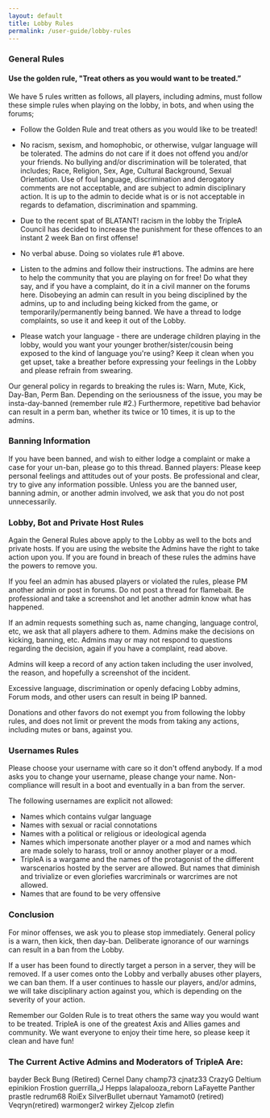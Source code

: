 ```yaml
---
layout: default
title: Lobby Rules
permalink: /user-guide/lobby-rules
---
```



### General Rules

#### Use the golden rule, "Treat others as you would want to be treated.”

We have 5 rules written as follows, all players, including admins, must follow these simple 
rules when playing on  the lobby, in bots, and when using the forums;

* Follow the Golden Rule and treat others as you would like to be treated!

* No racism, sexism, and homophobic, or otherwise, vulgar language will be tolerated. 
The admins do not care if it does not offend you and/or your friends. No bullying and/or 
discrimination will be tolerated, that includes; Race, Religion, Sex, Age, Cultural Background, 
Sexual Orientation. Use of foul language, discrimination and derogatory comments are not acceptable, 
and are subject to admin disciplinary action. It is up to the admin to decide what is or is not 
acceptable in regards to defamation, discrimination and spamming.

* Due to the recent spat of BLATANT! racism in the lobby the TripleA Council has decided to increase 
the punishment for these offences to an instant 2 week Ban on first offense!

* No verbal abuse. Doing so violates rule #1 above.

* Listen to the admins and follow their instructions. The admins are here to help the community 
that you are playing on for free! Do what they say, and if you have a complaint, do it in a civil 
manner on the forums here. Disobeying an admin can result in you being disciplined by the admins, 
up to and including being kicked from the game, or temporarily/permanently being banned. We have a 
thread to lodge complaints, so use it and keep it out of the Lobby.

* Please watch your language - there are underage children playing in the lobby, would you want 
your younger brother/sister/cousin being exposed to the kind of language you're using? Keep it 
clean when you get upset, take a breather before expressing your feelings in the Lobby and please 
refrain from swearing.

Our general policy in regards to breaking the rules is: Warn, Mute, Kick, Day-Ban, Perm Ban. 
Depending on the seriousness of the issue, you may be insta-day-banned (remember rule #2.) 
Furthermore, repetitive bad behavior can result in a perm ban, whether its twice or 10 times, 
it is up to the admins.


### Banning Information

If you have been banned, and wish to either lodge a complaint or make a case for your un-ban, 
please go to this thread. Banned players: Please keep personal feelings and attitudes out of your 
posts. Be professional and clear, try to give any information possible. Unless you are the banned 
user, banning admin, or another admin involved, we ask that you do not post unnecessarily.

### Lobby, Bot and Private Host Rules

Again the General Rules above apply to the Lobby as well to the bots and private hosts.
If you are using the website the Admins have the right to take action upon you.
If you are found in breach of these rules the admins have the powers to remove you.

If you feel an admin has abused players or violated the rules, please PM another admin or post 
in forums. Do not post a thread for flamebait. Be professional and take a screenshot and let another 
admin know what has happened.

If an admin requests something such as, name changing, language control, etc, we ask that all 
players adhere to them. Admins make the decisions on kicking, banning, etc. Admins may or may 
not respond to questions regarding the decision, again if you have a complaint, read above.

Admins will keep a record of any action taken including the user involved, the reason, and 
hopefully a screenshot of the incident.

Excessive language, discrimination or openly defacing Lobby admins, Forum mods, and other 
users can result in being IP banned.

Donations and other favors do not exempt you from following the lobby rules, and does not 
limit or prevent the mods from taking any actions, including mutes or bans, against you.

### Usernames Rules

Please choose your username with care so it don't offend anybody. If a mod asks you to 
change your username, please change your name. Non-compliance will result in a boot and 
eventually in a ban from the server.

The following usernames are explicit not allowed:

- Names which contains vulgar language
- Names with sexual or racial connotations
- Names with a political or religious or ideological agenda
- Names which impersonate another player or a mod and names which are made solely to harass, 
troll or annoy another player or a mod.
- TripleA is a wargame and the names of the protagonist of the different warscenarios hosted 
by the server are allowed. But names that diminish and trivialize or even gloriefies warcriminals 
or warcrimes are not allowed.
- Names that are found to be very offensive

### Conclusion

For minor offenses, we ask you to please stop immediately. General policy is a warn, then kick,
 then day-ban. Deliberate ignorance of our warnings can result in a ban from the Lobby.

If a user has been found to directly target a person in a server, they will be removed. If a
 user comes onto the Lobby and verbally abuses other players, we can ban them. If a user 
 continues to hassle our players, and/or admins, we will take disciplinary action against you,
  which is depending on the severity of your action.

Remember our Golden Rule is to treat others the same way you would want to be treated. TripleA 
is one of the greatest Axis and Allies games and community. We want everyone to enjoy their
 time here, so please keep it clean and have fun!

### The Current Active Admins and Moderators of TripleA Are:
bayder
Beck
Bung (Retired)
Cernel
Dany
champ73
cjnatz33
CrazyG
Deltium
epinikion
Frostion
guerrilla_J
Hepps
lalapalooza_reborn
LaFayette
Panther
prastle
redrum68
RoiEx
SilverBullet
ubernaut
Yamamot0 (retired)
Veqryn(retired)
warmonger2
wirkey
Zjelcop
zlefin
